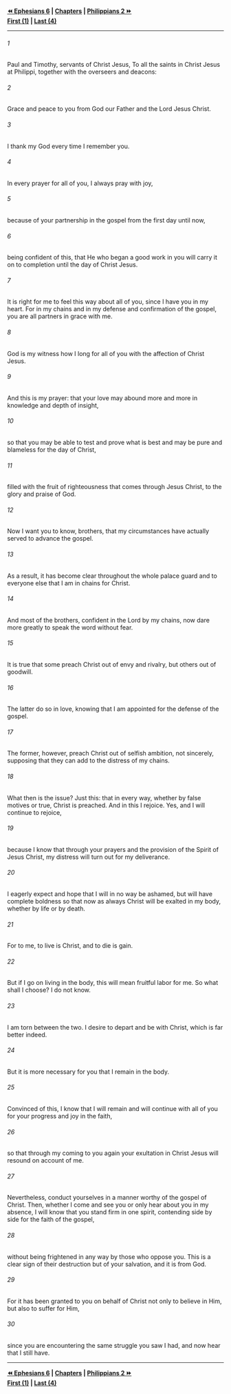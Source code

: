   
**[⏪ Ephesians 6](../44.49%20Ephesians/Ephesians%206.md) | [Chapters](./_index.md) | [Philippians 2 ⏩](./Philippians%202.md)**  
**[First (1)](Philippians%201.md) | [Last (4)](./Philippians%204.md)**  
  
---  
  
###### 1  
Paul and Timothy, servants of Christ Jesus, To all the saints in Christ Jesus at Philippi, together with the overseers and deacons:  
  
###### 2  
Grace and peace to you from God our Father and the Lord Jesus Christ.  
  
###### 3  
I thank my God every time I remember you.  
  
###### 4  
In every prayer for all of you, I always pray with joy,  
  
###### 5  
because of your partnership in the gospel from the first day until now,  
  
###### 6  
being confident of this, that He who began a good work in you will carry it on to completion until the day of Christ Jesus.  
  
###### 7  
It is right for me to feel this way about all of you, since I have you in my heart. For in my chains and in my defense and confirmation of the gospel, you are all partners in grace with me.  
  
###### 8  
God is my witness how I long for all of you with the affection of Christ Jesus.  
  
###### 9  
And this is my prayer: that your love may abound more and more in knowledge and depth of insight,  
  
###### 10  
so that you may be able to test and prove what is best and may be pure and blameless for the day of Christ,  
  
###### 11  
filled with the fruit of righteousness that comes through Jesus Christ, to the glory and praise of God.  
  
###### 12  
Now I want you to know, brothers, that my circumstances have actually served to advance the gospel.  
  
###### 13  
As a result, it has become clear throughout the whole palace guard and to everyone else that I am in chains for Christ.  
  
###### 14  
And most of the brothers, confident in the Lord by my chains, now dare more greatly to speak the word without fear.  
  
###### 15  
It is true that some preach Christ out of envy and rivalry, but others out of goodwill.  
  
###### 16  
The latter do so in love, knowing that I am appointed for the defense of the gospel.  
  
###### 17  
The former, however, preach Christ out of selfish ambition, not sincerely, supposing that they can add to the distress of my chains.  
  
###### 18  
What then is the issue? Just this: that in every way, whether by false motives or true, Christ is preached. And in this I rejoice. Yes, and I will continue to rejoice,  
  
###### 19  
because I know that through your prayers and the provision of the Spirit of Jesus Christ, my distress will turn out for my deliverance.  
  
###### 20  
I eagerly expect and hope that I will in no way be ashamed, but will have complete boldness so that now as always Christ will be exalted in my body, whether by life or by death.  
  
###### 21  
For to me, to live is Christ, and to die is gain.  
  
###### 22  
But if I go on living in the body, this will mean fruitful labor for me. So what shall I choose? I do not know.  
  
###### 23  
I am torn between the two. I desire to depart and be with Christ, which is far better indeed.  
  
###### 24  
But it is more necessary for you that I remain in the body.  
  
###### 25  
Convinced of this, I know that I will remain and will continue with all of you for your progress and joy in the faith,  
  
###### 26  
so that through my coming to you again your exultation in Christ Jesus will resound on account of me.  
  
###### 27  
Nevertheless, conduct yourselves in a manner worthy of the gospel of Christ. Then, whether I come and see you or only hear about you in my absence, I will know that you stand firm in one spirit, contending side by side for the faith of the gospel,  
  
###### 28  
without being frightened in any way by those who oppose you. This is a clear sign of their destruction but of your salvation, and it is from God.  
  
###### 29  
For it has been granted to you on behalf of Christ not only to believe in Him, but also to suffer for Him,  
  
###### 30  
since you are encountering the same struggle you saw I had, and now hear that I still have.  
  
  
---  
  
**[⏪ Ephesians 6](../44.49%20Ephesians/Ephesians%206.md) | [Chapters](./_index.md) | [Philippians 2 ⏩](./Philippians%202.md)**  
**[First (1)](Philippians%201.md) | [Last (4)](./Philippians%204.md)**  
  
